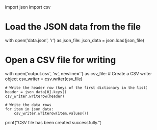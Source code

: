 import json
import csv

# Load the JSON data from the file
with open('data.json', 'r') as json_file:
    json_data = json.load(json_file)

# Open a CSV file for writing
with open('output.csv', 'w', newline='') as csv_file:
    # Create a CSV writer object
    csv_writer = csv.writer(csv_file)

    # Write the header row (keys of the first dictionary in the list)
    header = json_data[0].keys()
    csv_writer.writerow(header)

    # Write the data rows
    for item in json_data:
        csv_writer.writerow(item.values())

print("CSV file has been created successfully.")
